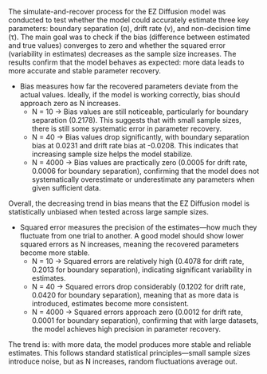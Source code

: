 The simulate-and-recover process for the EZ Diffusion model was conducted to test whether the model could accurately estimate three key parameters: boundary separation (α), drift rate (ν), and non-decision time (τ). The main goal was to check if the bias (difference between estimated and true values) converges to zero and whether the squared error (variability in estimates) decreases as the sample size increases. The results confirm that the model behaves as expected: more data leads to more accurate and stable parameter recovery.

- Bias measures how far the recovered parameters deviate from the actual values. Ideally, if the model is working correctly, bias should approach zero as N increases.
   - N = 10 → Bias values are still noticeable, particularly for boundary separation (0.2178). This suggests that with small sample sizes, there is still some systematic error in parameter recovery.
   - N = 40 → Bias values drop significantly, with boundary separation bias at 0.0231 and drift rate bias at -0.0208. This indicates that increasing sample size helps the model stabilize.
   - N = 4000 → Bias values are practically zero (0.0005 for drift rate, 0.0006 for boundary separation), confirming that the model does not systematically overestimate or underestimate any parameters when given sufficient data.

Overall, the decreasing trend in bias means that the EZ Diffusion model is statistically unbiased when tested across large sample sizes.

- Squared error measures the precision of the estimates—how much they fluctuate from one trial to another. A good model should show lower squared errors as N increases, meaning the recovered parameters become more stable.
   - N = 10 → Squared errors are relatively high (0.4078 for drift rate, 0.2013 for boundary separation), indicating significant variability in estimates.
   - N = 40 → Squared errors drop considerably (0.1202 for drift rate, 0.0420 for boundary separation), meaning that as more data is introduced, estimates become more consistent.
   - N = 4000 → Squared errors approach zero (0.0012 for drift rate, 0.0001 for boundary separation), confirming that with large datasets, the model achieves high precision in parameter recovery.

The trend is: with more data, the model produces more stable and reliable estimates. This follows standard statistical principles—small sample sizes introduce noise, but as N increases, random fluctuations average out.
